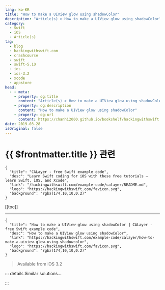 ```yaml
---
lang: ko-KR
title: "How to make a UIView glow using shadowColor"
description: "Article(s) > How to make a UIView glow using shadowColor"
category:
  - Swift
  - iOS
  - Article(s)
tag: 
  - blog
  - hackingwithswift.com
  - crashcourse
  - swift
  - swift-5.10
  - ios
  - ios-3.2
  - xcode
  - appstore
head:
  - - meta:
    - property: og:title
      content: "Article(s) > How to make a UIView glow using shadowColor"
    - property: og:description
      content: "How to make a UIView glow using shadowColor"
    - property: og:url
      content: https://chanhi2000.github.io/bookshelf/hackingwithswift.com/example-code/calayer/how-to-make-a-uiview-glow-using-shadowcolor.html
date: 2019-03-28
isOriginal: false
---
```


# {{ $frontmatter.title }} 관련

```component VPCard
{
  "title": "CALayer - free Swift example code",
  "desc": "Learn Swift coding for iOS with these free tutorials – learn Swift, iOS, and Xcode",
  "link": "/hackingwithswift.com/example-code/calayer/README.md",
  "logo": "https://hackingwithswift.com/favicon.svg",
  "background": "rgba(174,10,10,0.2)"
}
```

[[toc]]

---

```component VPCard
{
  "title": "How to make a UIView glow using shadowColor | CALayer - free Swift example code",
  "desc": "How to make a UIView glow using shadowColor",
  "link": "https://hackingwithswift.com/example-code/calayer/how-to-make-a-uiview-glow-using-shadowcolor",
  "logo": "https://hackingwithswift.com/favicon.svg",
  "background": "rgba(174,10,10,0.2)"
}
```

> Available from iOS 3.2

<!-- TODO: 작성 -->

<!-- 
All views can have shadows thanks to the `CALayer` behind them, but you can use that same property to create glow effects. For example, this creates a 128x128 view then gives it a 20-point yellow glow:

```swift
let vw = UIView(frame: CGRect(x: 100, y: 100, width: 128, height: 128))
vw.backgroundColor = .white

vw.layer.shadowOffset = .zero
vw.layer.shadowColor = UIColor.yellow.cgColor
vw.layer.shadowRadius = 20
vw.layer.shadowOpacity = 1
vw.layer.shadowPath = UIBezierPath(rect: vw.bounds).cgPath
```

Bright glows work best on a dark background, so try making your main view black:

```swift
view.backgroundColor = .black
```

-->

::: details Similar solutions…

<!--
/example-code/uikit/how-to-make-a-button-glow-when-tapped-with-showstouchwhenhighlighted">How to make a button glow when tapped with showsTouchWhenHighlighted 
/example-code/uikit/how-to-mask-one-uiview-using-another-uiview">How to mask one UIView using another UIView 
/example-code/uikit/how-to-add-a-shadow-to-a-uiview">How to add a shadow to a UIView 
/example-code/calayer/how-to-make-a-uiview-fade-out">How to make a UIView fade out 
/example-code/uikit/how-to-make-a-uiview-fill-the-screen-using-auto-layout-anchors">How to make a UIView fill the screen using Auto Layout anchors</a>
-->

:::

